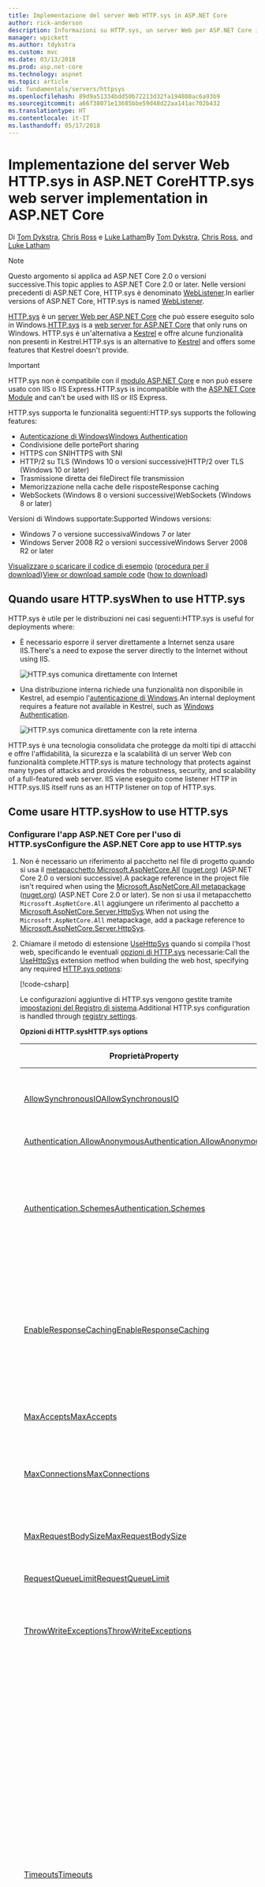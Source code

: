 ```yaml
---
title: Implementazione del server Web HTTP.sys in ASP.NET Core
author: rick-anderson
description: Informazioni su HTTP.sys, un server Web per ASP.NET Core in Windows. Basato sul driver in modalità kernel HTTP.sys, HTTP.sys è un'alternativa a Kestrel che consente la connessione diretta a Internet senza IIS.
manager: wpickett
ms.author: tdykstra
ms.custom: mvc
ms.date: 03/13/2018
ms.prod: asp.net-core
ms.technology: aspnet
ms.topic: article
uid: fundamentals/servers/httpsys
ms.openlocfilehash: 89d9a51334bdd50b72213d32fa194808ac6a93b9
ms.sourcegitcommit: a66f38071e13685bbe59d48d22aa141ac702b432
ms.translationtype: HT
ms.contentlocale: it-IT
ms.lasthandoff: 05/17/2018
---
```

# <a name="httpsys-web-server-implementation-in-aspnet-core"></a><span data-ttu-id="4f285-104">Implementazione del server Web HTTP.sys in ASP.NET Core</span><span class="sxs-lookup"><span data-stu-id="4f285-104">HTTP.sys web server implementation in ASP.NET Core</span></span>

<span data-ttu-id="4f285-105">Di [Tom Dykstra](https://github.com/tdykstra), [Chris Ross](https://github.com/Tratcher) e [Luke Latham](https://github.com/guardrex)</span><span class="sxs-lookup"><span data-stu-id="4f285-105">By [Tom Dykstra](https://github.com/tdykstra), [Chris Ross](https://github.com/Tratcher), and [Luke Latham](https://github.com/guardrex)</span></span>

> [!NOTE]
> <span data-ttu-id="4f285-106">Questo argomento si applica ad ASP.NET Core 2.0 o versioni successive.</span><span class="sxs-lookup"><span data-stu-id="4f285-106">This topic applies to ASP.NET Core 2.0 or later.</span></span> <span data-ttu-id="4f285-107">Nelle versioni precedenti di ASP.NET Core, HTTP.sys è denominato [WebListener](xref:fundamentals/servers/weblistener).</span><span class="sxs-lookup"><span data-stu-id="4f285-107">In earlier versions of ASP.NET Core, HTTP.sys is named [WebListener](xref:fundamentals/servers/weblistener).</span></span>

<span data-ttu-id="4f285-108">[HTTP.sys](/iis/get-started/introduction-to-iis/introduction-to-iis-architecture#hypertext-transfer-protocol-stack-httpsys) è un [server Web per ASP.NET Core](xref:fundamentals/servers/index) che può essere eseguito solo in Windows.</span><span class="sxs-lookup"><span data-stu-id="4f285-108">[HTTP.sys](/iis/get-started/introduction-to-iis/introduction-to-iis-architecture#hypertext-transfer-protocol-stack-httpsys) is a [web server for ASP.NET Core](xref:fundamentals/servers/index) that only runs on Windows.</span></span> <span data-ttu-id="4f285-109">HTTP.sys è un'alternativa a [Kestrel](xref:fundamentals/servers/kestrel) e offre alcune funzionalità non presenti in Kestrel.</span><span class="sxs-lookup"><span data-stu-id="4f285-109">HTTP.sys is an alternative to [Kestrel](xref:fundamentals/servers/kestrel) and offers some features that Kestrel doesn't provide.</span></span>

> [!IMPORTANT]
> <span data-ttu-id="4f285-110">HTTP.sys non è compatibile con il [modulo ASP.NET Core](xref:fundamentals/servers/aspnet-core-module) e non può essere usato con IIS o IIS Express.</span><span class="sxs-lookup"><span data-stu-id="4f285-110">HTTP.sys is incompatible with the [ASP.NET Core Module](xref:fundamentals/servers/aspnet-core-module) and can't be used with IIS or IIS Express.</span></span>

<span data-ttu-id="4f285-111">HTTP.sys supporta le funzionalità seguenti:</span><span class="sxs-lookup"><span data-stu-id="4f285-111">HTTP.sys supports the following features:</span></span>

* [<span data-ttu-id="4f285-112">Autenticazione di Windows</span><span class="sxs-lookup"><span data-stu-id="4f285-112">Windows Authentication</span></span>](xref:security/authentication/windowsauth)
* <span data-ttu-id="4f285-113">Condivisione delle porte</span><span class="sxs-lookup"><span data-stu-id="4f285-113">Port sharing</span></span>
* <span data-ttu-id="4f285-114">HTTPS con SNI</span><span class="sxs-lookup"><span data-stu-id="4f285-114">HTTPS with SNI</span></span>
* <span data-ttu-id="4f285-115">HTTP/2 su TLS (Windows 10 o versioni successive)</span><span class="sxs-lookup"><span data-stu-id="4f285-115">HTTP/2 over TLS (Windows 10 or later)</span></span>
* <span data-ttu-id="4f285-116">Trasmissione diretta dei file</span><span class="sxs-lookup"><span data-stu-id="4f285-116">Direct file transmission</span></span>
* <span data-ttu-id="4f285-117">Memorizzazione nella cache delle risposte</span><span class="sxs-lookup"><span data-stu-id="4f285-117">Response caching</span></span>
* <span data-ttu-id="4f285-118">WebSockets (Windows 8 o versioni successive)</span><span class="sxs-lookup"><span data-stu-id="4f285-118">WebSockets (Windows 8 or later)</span></span>

<span data-ttu-id="4f285-119">Versioni di Windows supportate:</span><span class="sxs-lookup"><span data-stu-id="4f285-119">Supported Windows versions:</span></span>

* <span data-ttu-id="4f285-120">Windows 7 o versione successiva</span><span class="sxs-lookup"><span data-stu-id="4f285-120">Windows 7 or later</span></span>
* <span data-ttu-id="4f285-121">Windows Server 2008 R2 o versioni successive</span><span class="sxs-lookup"><span data-stu-id="4f285-121">Windows Server 2008 R2 or later</span></span>

<span data-ttu-id="4f285-122">[Visualizzare o scaricare il codice di esempio](https://github.com/aspnet/Docs/tree/master/aspnetcore/fundamentals/servers/httpsys/sample) ([procedura per il download](xref:tutorials/index#how-to-download-a-sample))</span><span class="sxs-lookup"><span data-stu-id="4f285-122">[View or download sample code](https://github.com/aspnet/Docs/tree/master/aspnetcore/fundamentals/servers/httpsys/sample) ([how to download](xref:tutorials/index#how-to-download-a-sample))</span></span>

## <a name="when-to-use-httpsys"></a><span data-ttu-id="4f285-123">Quando usare HTTP.sys</span><span class="sxs-lookup"><span data-stu-id="4f285-123">When to use HTTP.sys</span></span>

<span data-ttu-id="4f285-124">HTTP.sys è utile per le distribuzioni nei casi seguenti:</span><span class="sxs-lookup"><span data-stu-id="4f285-124">HTTP.sys is useful for deployments where:</span></span>

* <span data-ttu-id="4f285-125">È necessario esporre il server direttamente a Internet senza usare IIS.</span><span class="sxs-lookup"><span data-stu-id="4f285-125">There's a need to expose the server directly to the Internet without using IIS.</span></span>

  ![HTTP.sys comunica direttamente con Internet](httpsys/_static/httpsys-to-internet.png)

* <span data-ttu-id="4f285-127">Una distribuzione interna richiede una funzionalità non disponibile in Kestrel, ad esempio l'[autenticazione di Windows](xref:security/authentication/windowsauth).</span><span class="sxs-lookup"><span data-stu-id="4f285-127">An internal deployment requires a feature not available in Kestrel, such as [Windows Authentication](xref:security/authentication/windowsauth).</span></span>

  ![HTTP.sys comunica direttamente con la rete interna](httpsys/_static/httpsys-to-internal.png)

<span data-ttu-id="4f285-129">HTTP.sys è una tecnologia consolidata che protegge da molti tipi di attacchi e offre l'affidabilità, la sicurezza e la scalabilità di un server Web con funzionalità complete.</span><span class="sxs-lookup"><span data-stu-id="4f285-129">HTTP.sys is mature technology that protects against many types of attacks and provides the robustness, security, and scalability of a full-featured web server.</span></span> <span data-ttu-id="4f285-130">IIS viene eseguito come listener HTTP in HTTP.sys.</span><span class="sxs-lookup"><span data-stu-id="4f285-130">IIS itself runs as an HTTP listener on top of HTTP.sys.</span></span> 

## <a name="how-to-use-httpsys"></a><span data-ttu-id="4f285-131">Come usare HTTP.sys</span><span class="sxs-lookup"><span data-stu-id="4f285-131">How to use HTTP.sys</span></span>

### <a name="configure-the-aspnet-core-app-to-use-httpsys"></a><span data-ttu-id="4f285-132">Configurare l'app ASP.NET Core per l'uso di HTTP.sys</span><span class="sxs-lookup"><span data-stu-id="4f285-132">Configure the ASP.NET Core app to use HTTP.sys</span></span>

1. <span data-ttu-id="4f285-133">Non è necessario un riferimento al pacchetto nel file di progetto quando si usa il [metapacchetto Microsoft.AspNetCore.All](xref:fundamentals/metapackage) ([nuget.org](https://www.nuget.org/packages/Microsoft.AspNetCore.All/)) (ASP.NET Core 2.0 o versioni successive).</span><span class="sxs-lookup"><span data-stu-id="4f285-133">A package reference in the project file isn't required when using the [Microsoft.AspNetCore.All metapackage](xref:fundamentals/metapackage) ([nuget.org](https://www.nuget.org/packages/Microsoft.AspNetCore.All/)) (ASP.NET Core 2.0 or later).</span></span> <span data-ttu-id="4f285-134">Se non si usa il metapacchetto `Microsoft.AspNetCore.All` aggiungere un riferimento al pacchetto a [Microsoft.AspNetCore.Server.HttpSys](https://www.nuget.org/packages/Microsoft.AspNetCore.Server.HttpSys/).</span><span class="sxs-lookup"><span data-stu-id="4f285-134">When not using the `Microsoft.AspNetCore.All` metapackage, add a package reference to [Microsoft.AspNetCore.Server.HttpSys](https://www.nuget.org/packages/Microsoft.AspNetCore.Server.HttpSys/).</span></span>

2. <span data-ttu-id="4f285-135">Chiamare il metodo di estensione [UseHttpSys](/dotnet/api/microsoft.aspnetcore.hosting.webhostbuilderhttpsysextensions.usehttpsys) quando si compila l'host web, specificando le eventuali [opzioni di HTTP.sys](/dotnet/api/microsoft.aspnetcore.server.httpsys.httpsysoptions) necessarie:</span><span class="sxs-lookup"><span data-stu-id="4f285-135">Call the [UseHttpSys](/dotnet/api/microsoft.aspnetcore.hosting.webhostbuilderhttpsysextensions.usehttpsys) extension method when building the web host, specifying any required [HTTP.sys options](/dotnet/api/microsoft.aspnetcore.server.httpsys.httpsysoptions):</span></span>

   [!code-csharp[](httpsys/sample/Program.cs?name=snippet1&highlight=4-12)]

   <span data-ttu-id="4f285-136">Le configurazioni aggiuntive di HTTP.sys vengono gestite tramite [impostazioni del Registro di sistema](https://support.microsoft.com/kb/820129).</span><span class="sxs-lookup"><span data-stu-id="4f285-136">Additional HTTP.sys configuration is handled through [registry settings](https://support.microsoft.com/kb/820129).</span></span>

   <span data-ttu-id="4f285-137">**Opzioni di HTTP.sys**</span><span class="sxs-lookup"><span data-stu-id="4f285-137">**HTTP.sys options**</span></span>

   | <span data-ttu-id="4f285-138">Proprietà</span><span class="sxs-lookup"><span data-stu-id="4f285-138">Property</span></span> | <span data-ttu-id="4f285-139">Descrizione</span><span class="sxs-lookup"><span data-stu-id="4f285-139">Description</span></span> | <span data-ttu-id="4f285-140">Impostazione predefinita</span><span class="sxs-lookup"><span data-stu-id="4f285-140">Default</span></span> |
   | -------- | ----------- | :-----: |
   | [<span data-ttu-id="4f285-141">AllowSynchronousIO</span><span class="sxs-lookup"><span data-stu-id="4f285-141">AllowSynchronousIO</span></span>](/dotnet/api/microsoft.aspnetcore.server.httpsys.httpsysoptions.allowsynchronousio) | <span data-ttu-id="4f285-142">Controllare se l'input e/o l'output sincroni sono consentiti per `HttpContext.Request.Body` e `HttpContext.Response.Body`.</span><span class="sxs-lookup"><span data-stu-id="4f285-142">Control whether synchronous input/output is allowed for the `HttpContext.Request.Body` and `HttpContext.Response.Body`.</span></span> | `true` |
   | [<span data-ttu-id="4f285-143">Authentication.AllowAnonymous</span><span class="sxs-lookup"><span data-stu-id="4f285-143">Authentication.AllowAnonymous</span></span>](/dotnet/api/microsoft.aspnetcore.server.httpsys.authenticationmanager.allowanonymous) | <span data-ttu-id="4f285-144">Consentire richieste anonime.</span><span class="sxs-lookup"><span data-stu-id="4f285-144">Allow anonymous requests.</span></span> | `true` |
   | [<span data-ttu-id="4f285-145">Authentication.Schemes</span><span class="sxs-lookup"><span data-stu-id="4f285-145">Authentication.Schemes</span></span>](/dotnet/api/microsoft.aspnetcore.server.httpsys.authenticationmanager.schemes) | <span data-ttu-id="4f285-146">Specificare gli schemi di autenticazione consentiti.</span><span class="sxs-lookup"><span data-stu-id="4f285-146">Specify the allowed authentication schemes.</span></span> <span data-ttu-id="4f285-147">Può essere modificata in qualsiasi momento prima dell'eliminazione del listener.</span><span class="sxs-lookup"><span data-stu-id="4f285-147">May be modified at any time prior to disposing the listener.</span></span> <span data-ttu-id="4f285-148">I valori sono forniti dall'[enumerazione AuthenticationSchemes](/dotnet/api/microsoft.aspnetcore.server.httpsys.authenticationschemes): `Basic`, `Kerberos`, `Negotiate`, `None` e `NTLM`.</span><span class="sxs-lookup"><span data-stu-id="4f285-148">Values are provided by the [AuthenticationSchemes enum](/dotnet/api/microsoft.aspnetcore.server.httpsys.authenticationschemes): `Basic`, `Kerberos`, `Negotiate`, `None`, and `NTLM`.</span></span> | `None` |
   | [<span data-ttu-id="4f285-149">EnableResponseCaching</span><span class="sxs-lookup"><span data-stu-id="4f285-149">EnableResponseCaching</span></span>](/dotnet/api/microsoft.aspnetcore.server.httpsys.httpsysoptions.enableresponsecaching) | <span data-ttu-id="4f285-150">Tentare la memorizzazione nella cache in [modalità kernel](/windows-hardware/drivers/gettingstarted/user-mode-and-kernel-mode) per le risposte con intestazioni idonee.</span><span class="sxs-lookup"><span data-stu-id="4f285-150">Attempt [kernel-mode](/windows-hardware/drivers/gettingstarted/user-mode-and-kernel-mode) caching for responses with eligible headers.</span></span> <span data-ttu-id="4f285-151">La risposta potrebbe non includere intestazioni `Set-Cookie`, `Vary` o `Pragma`.</span><span class="sxs-lookup"><span data-stu-id="4f285-151">The response may not include `Set-Cookie`, `Vary`, or `Pragma` headers.</span></span> <span data-ttu-id="4f285-152">Deve includere un'intestazione `Cache-Control` `public` con valore `shared-max-age` o `max-age` o un'intestazione `Expires`.</span><span class="sxs-lookup"><span data-stu-id="4f285-152">It must include a `Cache-Control` header that's `public` and either a `shared-max-age` or `max-age` value, or an `Expires` header.</span></span> | `true` |
   | [<span data-ttu-id="4f285-153">MaxAccepts</span><span class="sxs-lookup"><span data-stu-id="4f285-153">MaxAccepts</span></span>](/dotnet/api/microsoft.aspnetcore.server.httpsys.httpsysoptions.maxaccepts) | <span data-ttu-id="4f285-154">Numero massimo di accettazioni simultanee.</span><span class="sxs-lookup"><span data-stu-id="4f285-154">The maximum number of concurrent accepts.</span></span> | <span data-ttu-id="4f285-155">5 &times; [Environment.<br>ProcessorCount](/dotnet/api/system.environment.processorcount)</span><span class="sxs-lookup"><span data-stu-id="4f285-155">5 &times; [Environment.<br>ProcessorCount](/dotnet/api/system.environment.processorcount)</span></span> |
   | [<span data-ttu-id="4f285-156">MaxConnections</span><span class="sxs-lookup"><span data-stu-id="4f285-156">MaxConnections</span></span>](/dotnet/api/microsoft.aspnetcore.server.httpsys.httpsysoptions.maxconnections) | <span data-ttu-id="4f285-157">Numero massimo di connessioni simultanee da accettare.</span><span class="sxs-lookup"><span data-stu-id="4f285-157">The maximum number of concurrent connections to accept.</span></span> <span data-ttu-id="4f285-158">Usare `-1` per un numero infinito.</span><span class="sxs-lookup"><span data-stu-id="4f285-158">Use `-1` for infinite.</span></span> <span data-ttu-id="4f285-159">Usare `null` per usare l'impostazione a livello di computer del Registro di sistema.</span><span class="sxs-lookup"><span data-stu-id="4f285-159">Use `null` to use the registry's machine-wide setting.</span></span> | `null`<br><span data-ttu-id="4f285-160">(illimitato)</span><span class="sxs-lookup"><span data-stu-id="4f285-160">(unlimited)</span></span> |
   | [<span data-ttu-id="4f285-161">MaxRequestBodySize</span><span class="sxs-lookup"><span data-stu-id="4f285-161">MaxRequestBodySize</span></span>](/dotnet/api/microsoft.aspnetcore.server.httpsys.httpsysoptions.maxrequestbodysize) | <span data-ttu-id="4f285-162">Vedere la sezione <a href="#maxrequestbodysize">MaxRequestBodySize</a>.</span><span class="sxs-lookup"><span data-stu-id="4f285-162">See the <a href="#maxrequestbodysize">MaxRequestBodySize</a> section.</span></span> | <span data-ttu-id="4f285-163">30000000 byte</span><span class="sxs-lookup"><span data-stu-id="4f285-163">30000000 bytes</span></span><br><span data-ttu-id="4f285-164">(~28,6 MB)</span><span class="sxs-lookup"><span data-stu-id="4f285-164">(~28.6 MB)</span></span> |
   | [<span data-ttu-id="4f285-165">RequestQueueLimit</span><span class="sxs-lookup"><span data-stu-id="4f285-165">RequestQueueLimit</span></span>](/dotnet/api/microsoft.aspnetcore.server.httpsys.httpsysoptions.requestqueuelimit) | <span data-ttu-id="4f285-166">Numero massimo di richieste che è possibile accodare.</span><span class="sxs-lookup"><span data-stu-id="4f285-166">The maximum number of requests that can be queued.</span></span> | <span data-ttu-id="4f285-167">1000</span><span class="sxs-lookup"><span data-stu-id="4f285-167">1000</span></span> |
   | [<span data-ttu-id="4f285-168">ThrowWriteExceptions</span><span class="sxs-lookup"><span data-stu-id="4f285-168">ThrowWriteExceptions</span></span>](/dotnet/api/microsoft.aspnetcore.server.httpsys.httpsysoptions.throwwriteexceptions) | <span data-ttu-id="4f285-169">Indica se le scritture del corpo della risposta che hanno esito negativo a causa di disconnessioni del client devono generare eccezioni o vengono completate normalmente.</span><span class="sxs-lookup"><span data-stu-id="4f285-169">Indicate if response body writes that fail due to client disconnects should throw exceptions or complete normally.</span></span> | `false`<br><span data-ttu-id="4f285-170">(completamento normale)</span><span class="sxs-lookup"><span data-stu-id="4f285-170">(complete normally)</span></span> |
   | [<span data-ttu-id="4f285-171">Timeouts</span><span class="sxs-lookup"><span data-stu-id="4f285-171">Timeouts</span></span>](/dotnet/api/microsoft.aspnetcore.server.httpsys.httpsysoptions.timeouts) | <span data-ttu-id="4f285-172">Espone la configurazione di [TimeoutManager](/dotnet/api/microsoft.aspnetcore.server.httpsys.timeoutmanager) HTTP.sys, che può essere configurata anche nel Registro di sistema.</span><span class="sxs-lookup"><span data-stu-id="4f285-172">Expose the HTTP.sys [TimeoutManager](/dotnet/api/microsoft.aspnetcore.server.httpsys.timeoutmanager) configuration, which may also be configured in the registry.</span></span> <span data-ttu-id="4f285-173">Seguire i collegamenti API per altre informazioni su ogni impostazione, inclusi i valori predefiniti:</span><span class="sxs-lookup"><span data-stu-id="4f285-173">Follow the API links to learn more about each setting, including default values:</span></span><ul><li><span data-ttu-id="4f285-174">[Timeouts.DrainEntityBody](/dotnet/api/microsoft.aspnetcore.server.httpsys.httpsysoptions.timeouts.drainentitybody) &ndash; Tempo consentito all'API HTTP Server per svuotare il corpo dell'entità in una connessione keep-alive.</span><span class="sxs-lookup"><span data-stu-id="4f285-174">[Timeouts.DrainEntityBody](/dotnet/api/microsoft.aspnetcore.server.httpsys.httpsysoptions.timeouts.drainentitybody) &ndash; Time allowed for the HTTP Server API to drain the entity body on a Keep-Alive connection.</span></span></li><li><span data-ttu-id="4f285-175">[Timeouts.EntityBody](/dotnet/api/microsoft.aspnetcore.server.httpsys.httpsysoptions.timeouts.entitybody) &ndash; Tempo consentito per l'arrivo del corpo dell'entità della richiesta.</span><span class="sxs-lookup"><span data-stu-id="4f285-175">[Timeouts.EntityBody](/dotnet/api/microsoft.aspnetcore.server.httpsys.httpsysoptions.timeouts.entitybody) &ndash; Time allowed for the request entity body to arrive.</span></span></li><li><span data-ttu-id="4f285-176">[Timeouts.HeaderWait](/dotnet/api/microsoft.aspnetcore.server.httpsys.httpsysoptions.timeouts.headerwait) &ndash; Tempo consentito all'API del server HTTP per analizzare l'intestazione della richiesta.</span><span class="sxs-lookup"><span data-stu-id="4f285-176">[Timeouts.HeaderWait](/dotnet/api/microsoft.aspnetcore.server.httpsys.httpsysoptions.timeouts.headerwait) &ndash; Time allowed for the HTTP Server API to parse the request header.</span></span></li><li><span data-ttu-id="4f285-177">[Timeouts.IdleConnection](/dotnet/api/microsoft.aspnetcore.server.httpsys.httpsysoptions.timeouts.idleconnection) &ndash; Tempo consentito per una connessione inattiva.</span><span class="sxs-lookup"><span data-stu-id="4f285-177">[Timeouts.IdleConnection](/dotnet/api/microsoft.aspnetcore.server.httpsys.httpsysoptions.timeouts.idleconnection) &ndash; Time allowed for an idle connection.</span></span></li><li><span data-ttu-id="4f285-178">[Timeouts.MinSendBytesPerSecond](/dotnet/api/microsoft.aspnetcore.server.httpsys.httpsysoptions.timeouts.minsendbytespersecond) &ndash; Velocità di invio minima per la risposta.</span><span class="sxs-lookup"><span data-stu-id="4f285-178">[Timeouts.MinSendBytesPerSecond](/dotnet/api/microsoft.aspnetcore.server.httpsys.httpsysoptions.timeouts.minsendbytespersecond) &ndash; The minimum send rate for the response.</span></span></li><li><span data-ttu-id="4f285-179">[Timeouts.RequestQueue](/dotnet/api/microsoft.aspnetcore.server.httpsys.httpsysoptions.timeouts.requestqueue) &ndash; Tempo consentito alla richiesta per rimanere in coda prima che sia selezionata dall'app.</span><span class="sxs-lookup"><span data-stu-id="4f285-179">[Timeouts.RequestQueue](/dotnet/api/microsoft.aspnetcore.server.httpsys.httpsysoptions.timeouts.requestqueue) &ndash; Time allowed for the request to remain in the request queue before the app picks it up.</span></span></li></ul> |  |
   | [<span data-ttu-id="4f285-180">UrlPrefixes</span><span class="sxs-lookup"><span data-stu-id="4f285-180">UrlPrefixes</span></span>](/dotnet/api/microsoft.aspnetcore.server.httpsys.httpsysoptions.urlprefixes) | <span data-ttu-id="4f285-181">Specificare l'[UrlPrefixCollection](/dotnet/api/microsoft.aspnetcore.server.httpsys.urlprefixcollection) da registrare per HTTP.sys.</span><span class="sxs-lookup"><span data-stu-id="4f285-181">Specify the [UrlPrefixCollection](/dotnet/api/microsoft.aspnetcore.server.httpsys.urlprefixcollection) to register with HTTP.sys.</span></span> <span data-ttu-id="4f285-182">Il più utile è il metodo [UrlPrefixCollection.Add](/dotnet/api/microsoft.aspnetcore.server.httpsys.urlprefixcollection.add) usato per aggiungere un prefisso alla raccolta.</span><span class="sxs-lookup"><span data-stu-id="4f285-182">The most useful is [UrlPrefixCollection.Add](/dotnet/api/microsoft.aspnetcore.server.httpsys.urlprefixcollection.add), which is used to add a prefix to the collection.</span></span> <span data-ttu-id="4f285-183">Queste impostazioni possono essere modificate in qualsiasi momento prima dell'eliminazione del listener.</span><span class="sxs-lookup"><span data-stu-id="4f285-183">These may be modified at any time prior to disposing the listener.</span></span> |  |

   <a name="maxrequestbodysize"></a>
   <span data-ttu-id="4f285-184">**MaxRequestBodySize**</span><span class="sxs-lookup"><span data-stu-id="4f285-184">**MaxRequestBodySize**</span></span>

   <span data-ttu-id="4f285-185">Dimensioni massime consentite per qualsiasi corpo della richiesta in byte.</span><span class="sxs-lookup"><span data-stu-id="4f285-185">The maximum allowed size of any request body in bytes.</span></span> <span data-ttu-id="4f285-186">Con l'impostazione `null`, le dimensioni massime del corpo della richiesta sono illimitate.</span><span class="sxs-lookup"><span data-stu-id="4f285-186">When set to `null`, the maximum request body size is unlimited.</span></span> <span data-ttu-id="4f285-187">Questo limite non ha effetto sulle connessioni aggiornate, che sono sempre illimitate.</span><span class="sxs-lookup"><span data-stu-id="4f285-187">This limit has no effect on upgraded connections, which are always unlimited.</span></span>

   <span data-ttu-id="4f285-188">Il metodo consigliato per ignorare il limite in un'applicazione ASP.NET Core MVC per un singolo `IActionResult` prevede l'uso dell'attributo [RequestSizeLimitAttribute](/dotnet/api/microsoft.aspnetcore.mvc.requestsizelimitattribute) in un metodo di azione:</span><span class="sxs-lookup"><span data-stu-id="4f285-188">The recommended method to override the limit in an ASP.NET Core MVC app for a single `IActionResult` is to use the [RequestSizeLimitAttribute](/dotnet/api/microsoft.aspnetcore.mvc.requestsizelimitattribute) attribute on an action method:</span></span>

   ```csharp
   [RequestSizeLimit(100000000)]
   public IActionResult MyActionMethod()
   ```

   <span data-ttu-id="4f285-189">Se l'app tenta di configurare il limite per una richiesta dopo che l'app ha avviato la lettura della richiesta stessa, viene generata un'eccezione.</span><span class="sxs-lookup"><span data-stu-id="4f285-189">An exception is thrown if the app attempts to configure the limit on a request after the app has started reading the request.</span></span> <span data-ttu-id="4f285-190">È possibile usare una proprietà `IsReadOnly` per indicare se la proprietà `MaxRequestBodySize` è in stato di sola lettura e pertanto è troppo tardi per configurare il limite.</span><span class="sxs-lookup"><span data-stu-id="4f285-190">An `IsReadOnly` property can be used to indicate if the `MaxRequestBodySize` property is in a read-only state, meaning it's too late to configure the limit.</span></span>

   <span data-ttu-id="4f285-191">Se l'app deve eseguire l'override di [MaxRequestBodySize](/dotnet/api/microsoft.aspnetcore.server.httpsys.httpsysoptions.maxrequestbodysize) per ogni richiesta, usare [IHttpMaxRequestBodySizeFeature](/dotnet/api/microsoft.aspnetcore.http.features.ihttpmaxrequestbodysizefeature):</span><span class="sxs-lookup"><span data-stu-id="4f285-191">If the app should override [MaxRequestBodySize](/dotnet/api/microsoft.aspnetcore.server.httpsys.httpsysoptions.maxrequestbodysize) per-request, use the [IHttpMaxRequestBodySizeFeature](/dotnet/api/microsoft.aspnetcore.http.features.ihttpmaxrequestbodysizefeature):</span></span>

   [!code-csharp[](httpsys/sample/Startup.cs?name=snippet1&highlight=6-7)]

3. <span data-ttu-id="4f285-192">Se si usa Visual Studio, assicurarsi che l'app non sia configurata per l'esecuzione di IIS o IIS Express.</span><span class="sxs-lookup"><span data-stu-id="4f285-192">If using Visual Studio, make sure the app isn't configured to run IIS or IIS Express.</span></span>

   <span data-ttu-id="4f285-193">In Visual Studio il profilo di avvio predefinito è per IIS Express.</span><span class="sxs-lookup"><span data-stu-id="4f285-193">In Visual Studio, the default launch profile is for IIS Express.</span></span> <span data-ttu-id="4f285-194">Per eseguire il progetto come app console, modificare manualmente il profilo selezionato, come illustrato nello screenshot seguente:</span><span class="sxs-lookup"><span data-stu-id="4f285-194">To run the project as a console app, manually change the selected profile, as shown in the following screen shot:</span></span>

   ![Selezionare il profilo dell'applicazione console](httpsys/_static/vs-choose-profile.png)

### <a name="configure-windows-server"></a><span data-ttu-id="4f285-196">Configurare Windows Server</span><span class="sxs-lookup"><span data-stu-id="4f285-196">Configure Windows Server</span></span>

1. <span data-ttu-id="4f285-197">Se l'app è una [distribuzione dipendente dal framework](/dotnet/core/deploying/#framework-dependent-deployments-fdd), installare .NET Core, .NET Framework o entrambi (se l'app è un'app .NET Core destinata a .NET Framework).</span><span class="sxs-lookup"><span data-stu-id="4f285-197">If the app is a [framework-dependent deployment](/dotnet/core/deploying/#framework-dependent-deployments-fdd), install .NET Core, .NET Framework, or both (if the app is a .NET Core app targeting the .NET Framework).</span></span>

   * <span data-ttu-id="4f285-198">**.NET Core** &ndash; Se l'app richiede .NET Core, ottenere ed eseguire il programma di installazione di .NET Core da [.NET All Downloads](https://www.microsoft.com/net/download/all) (Tutti i download per .NET).</span><span class="sxs-lookup"><span data-stu-id="4f285-198">**.NET Core** &ndash; If the app requires .NET Core, obtain and run the .NET Core installer from [.NET All Downloads](https://www.microsoft.com/net/download/all).</span></span>
   * <span data-ttu-id="4f285-199">**.NET framework** &ndash; Se l'app richiede .NET Framework, vedere [.NET Framework: Guida all'installazione](/dotnet/framework/install/) per trovare le istruzioni di installazione.</span><span class="sxs-lookup"><span data-stu-id="4f285-199">**.NET Framework** &ndash; If the app requires .NET Framework, see [.NET Framework: Installation guide](/dotnet/framework/install/) to find installation instructions.</span></span> <span data-ttu-id="4f285-200">Installare la versione di .NET Framework richiesta.</span><span class="sxs-lookup"><span data-stu-id="4f285-200">Install the required .NET Framework.</span></span> <span data-ttu-id="4f285-201">Il programma di installazione per la versione più recente di .NET Framework è disponibile in [.NET All Downloads](https://www.microsoft.com/net/download/all) (Tutti i download per .NET).</span><span class="sxs-lookup"><span data-stu-id="4f285-201">The installer for the latest .NET Framework can be found at [.NET All Downloads](https://www.microsoft.com/net/download/all).</span></span>

2. <span data-ttu-id="4f285-202">Configurare gli URL e le porte per l'app.</span><span class="sxs-lookup"><span data-stu-id="4f285-202">Configure URLs and ports for the app.</span></span>

   <span data-ttu-id="4f285-203">Per impostazione predefinita, ASP.NET Core è associato a `http://localhost:5000`.</span><span class="sxs-lookup"><span data-stu-id="4f285-203">By default, ASP.NET Core binds to `http://localhost:5000`.</span></span> <span data-ttu-id="4f285-204">Per configurare le porte e i prefissi URL, è possibile usare:</span><span class="sxs-lookup"><span data-stu-id="4f285-204">To configure URL prefixes and ports, options include using:</span></span>

   * [<span data-ttu-id="4f285-205">UseUrls</span><span class="sxs-lookup"><span data-stu-id="4f285-205">UseUrls</span></span>](/dotnet/api/microsoft.aspnetcore.hosting.hostingabstractionswebhostbuilderextensions.useurls)
   * <span data-ttu-id="4f285-206">L'argomento della riga di comando `urls`</span><span class="sxs-lookup"><span data-stu-id="4f285-206">`urls` command-line argument</span></span>
   * <span data-ttu-id="4f285-207">La variabile di ambiente `ASPNETCORE_URLS`</span><span class="sxs-lookup"><span data-stu-id="4f285-207">`ASPNETCORE_URLS` environment variable</span></span>
   * [<span data-ttu-id="4f285-208">UrlPrefixes</span><span class="sxs-lookup"><span data-stu-id="4f285-208">UrlPrefixes</span></span>](/dotnet/api/microsoft.aspnetcore.server.httpsys.httpsysoptions.urlprefixes)

   <span data-ttu-id="4f285-209">L'esempio di codice seguente mostra come usare [UrlPrefixes](/dotnet/api/microsoft.aspnetcore.server.httpsys.httpsysoptions.urlprefixes):</span><span class="sxs-lookup"><span data-stu-id="4f285-209">The following code example shows how to use [UrlPrefixes](/dotnet/api/microsoft.aspnetcore.server.httpsys.httpsysoptions.urlprefixes):</span></span>

   [!code-csharp[](httpsys/sample/Program.cs?name=snippet1&highlight=11)]

   <span data-ttu-id="4f285-210">Un vantaggio offerto da `UrlPrefixes` è che viene generato immediatamente un messaggio di errore per i prefissi non formattati correttamente.</span><span class="sxs-lookup"><span data-stu-id="4f285-210">An advantage of `UrlPrefixes` is that an error message is generated immediately for improperly formatted prefixes.</span></span>

   <span data-ttu-id="4f285-211">Le impostazioni di `UrlPrefixes` sostituiscono le impostazioni `UseUrls`/`urls`/`ASPNETCORE_URLS`.</span><span class="sxs-lookup"><span data-stu-id="4f285-211">The settings in `UrlPrefixes` override `UseUrls`/`urls`/`ASPNETCORE_URLS` settings.</span></span> <span data-ttu-id="4f285-212">Pertanto, un vantaggio offerto da `UseUrls`, `urls` e dalla variabile di ambiente `ASPNETCORE_URLS` è che risulta più semplice alternare Kestrel e HTTP.sys.</span><span class="sxs-lookup"><span data-stu-id="4f285-212">Therefore, an advantage of `UseUrls`, `urls`, and the `ASPNETCORE_URLS` environment variable is that it's easier to switch between Kestrel and HTTP.sys.</span></span> <span data-ttu-id="4f285-213">Per altre informazioni su `UseUrls`, `urls` e `ASPNETCORE_URLS`, vedere l'argomento [Hosting in ASP.NET Core](xref:fundamentals/host/index).</span><span class="sxs-lookup"><span data-stu-id="4f285-213">For more information on `UseUrls`, `urls`, and `ASPNETCORE_URLS`, see the [Host in ASP.NET Core](xref:fundamentals/host/index) topic.</span></span>

   <span data-ttu-id="4f285-214">HTTP.sys usa i [formati di stringa UrlPrefix dell'API del server HTTP](https://msdn.microsoft.com/library/windows/desktop/aa364698.aspx).</span><span class="sxs-lookup"><span data-stu-id="4f285-214">HTTP.sys uses the [HTTP Server API UrlPrefix string formats](https://msdn.microsoft.com/library/windows/desktop/aa364698.aspx).</span></span>

   > [!WARNING]
   > <span data-ttu-id="4f285-215">Le associazioni con caratteri jolly di livello superiore (`http://*:80/` e `http://+:80`) **non** devono essere usate,</span><span class="sxs-lookup"><span data-stu-id="4f285-215">Top-level wildcard bindings (`http://*:80/` and `http://+:80`) should **not** be used.</span></span> <span data-ttu-id="4f285-216">poiché possono introdurre vulnerabilità a livello di sicurezza nell'app.</span><span class="sxs-lookup"><span data-stu-id="4f285-216">Top-level wildcard bindings can open up your app to security vulnerabilities.</span></span> <span data-ttu-id="4f285-217">Questo concetto vale sia per i caratteri jolly sicuri che vulnerabili.</span><span class="sxs-lookup"><span data-stu-id="4f285-217">This applies to both strong and weak wildcards.</span></span> <span data-ttu-id="4f285-218">Usare nomi host espliciti al posto di caratteri jolly.</span><span class="sxs-lookup"><span data-stu-id="4f285-218">Use explicit host names rather than wildcards.</span></span> <span data-ttu-id="4f285-219">L'associazione con caratteri jolly del sottodominio (ad esempio, `*.mysub.com`) non costituisce un rischio per la sicurezza se viene controllato l'intero dominio padre (a differenza di `*.com`, che è vulnerabile).</span><span class="sxs-lookup"><span data-stu-id="4f285-219">Subdomain wildcard binding (for example, `*.mysub.com`) doesn't have this security risk if you control the entire parent domain (as opposed to `*.com`, which is vulnerable).</span></span> <span data-ttu-id="4f285-220">Vedere la [sezione 5.4 di RFC7230](https://tools.ietf.org/html/rfc7230#section-5.4) per altre informazioni.</span><span class="sxs-lookup"><span data-stu-id="4f285-220">See [rfc7230 section-5.4](https://tools.ietf.org/html/rfc7230#section-5.4) for more information.</span></span>

3. <span data-ttu-id="4f285-221">Pre-registrare i prefissi URL per il binding a HTTP.sys e impostare i certificati x.509.</span><span class="sxs-lookup"><span data-stu-id="4f285-221">Preregister URL prefixes to bind to HTTP.sys and set up x.509 certificates.</span></span>

   <span data-ttu-id="4f285-222">Se i prefissi URL non sono pre-registrati in Windows, eseguire l'app con privilegi di amministratore.</span><span class="sxs-lookup"><span data-stu-id="4f285-222">If URL prefixes aren't preregistered in Windows, run the app with administrator privileges.</span></span> <span data-ttu-id="4f285-223">L'unica eccezione è il binding a localhost tramite HTTP (non HTTPS) con un numero di porta superiore a 1024.</span><span class="sxs-lookup"><span data-stu-id="4f285-223">The only exception is when binding to localhost using HTTP (not HTTPS) with a port number greater than 1024.</span></span> <span data-ttu-id="4f285-224">In tal caso, i privilegi di amministratore non sono necessari.</span><span class="sxs-lookup"><span data-stu-id="4f285-224">In that case, administrator privileges aren't required.</span></span>

   1. <span data-ttu-id="4f285-225">Lo strumento predefinito per la configurazione di HTTP.sys è *netsh.exe*.</span><span class="sxs-lookup"><span data-stu-id="4f285-225">The built-in tool for configuring HTTP.sys is *netsh.exe*.</span></span> <span data-ttu-id="4f285-226">*Netsh.exe* viene usato per riservare i prefissi URL e assegnare i certificati X.509.</span><span class="sxs-lookup"><span data-stu-id="4f285-226">*netsh.exe* is used to reserve URL prefixes and assign X.509 certificates.</span></span> <span data-ttu-id="4f285-227">Per questo strumento sono necessari privilegi di amministratore.</span><span class="sxs-lookup"><span data-stu-id="4f285-227">The tool requires administrator privileges.</span></span>

      <span data-ttu-id="4f285-228">L'esempio seguente mostra i comandi per riservare i prefissi URL per le porte 80 e 443:</span><span class="sxs-lookup"><span data-stu-id="4f285-228">The following example shows the commands to reserve URL prefixes for ports 80 and 443:</span></span>

      ```console
      netsh http add urlacl url=http://+:80/ user=Users
      netsh http add urlacl url=https://+:443/ user=Users
      ```

      <span data-ttu-id="4f285-229">L'esempio seguente mostra come assegnare un certificato X.509:</span><span class="sxs-lookup"><span data-stu-id="4f285-229">The following example shows how to assign an X.509 certificate:</span></span>

      ```console
      netsh http add sslcert ipport=0.0.0.0:443 certhash=MyCertHash_Here appid="{00000000-0000-0000-0000-000000000000}"
      ```

      <span data-ttu-id="4f285-230">Documentazione di riferimento per *netsh.exe*:</span><span class="sxs-lookup"><span data-stu-id="4f285-230">Reference documentation for *netsh.exe*:</span></span>

      * <span data-ttu-id="4f285-231">[Netsh Commands for Hypertext Transfer Protocol (HTTP)](https://technet.microsoft.com/library/cc725882.aspx) (Comandi di Netsh per il protocollo HTTP)</span><span class="sxs-lookup"><span data-stu-id="4f285-231">[Netsh Commands for Hypertext Transfer Protocol (HTTP)](https://technet.microsoft.com/library/cc725882.aspx)</span></span>
      * <span data-ttu-id="4f285-232">[UrlPrefix Strings](https://msdn.microsoft.com/library/windows/desktop/aa364698.aspx) (Stringhe UrlPrefix)</span><span class="sxs-lookup"><span data-stu-id="4f285-232">[UrlPrefix Strings](https://msdn.microsoft.com/library/windows/desktop/aa364698.aspx)</span></span>

   2. <span data-ttu-id="4f285-233">Creare certificati X.509 autofirmati, se necessario.</span><span class="sxs-lookup"><span data-stu-id="4f285-233">Create self-signed X.509 certificates, if required.</span></span>

      [!INCLUDE [How to make an X.509 cert](../../includes/make-x509-cert.md)]


4. <span data-ttu-id="4f285-234">Aprire le porte del firewall per consentire al traffico di raggiungere HTTP.sys.</span><span class="sxs-lookup"><span data-stu-id="4f285-234">Open firewall ports to allow traffic to reach HTTP.sys.</span></span> <span data-ttu-id="4f285-235">Usare *netsh.exe* o i [cmdlet di PowerShell](https://technet.microsoft.com/library/jj554906).</span><span class="sxs-lookup"><span data-stu-id="4f285-235">Use *netsh.exe* or [PowerShell cmdlets](https://technet.microsoft.com/library/jj554906).</span></span>

## <a name="proxy-server-and-load-balancer-scenarios"></a><span data-ttu-id="4f285-236">Scenari con server proxy e servizi di bilanciamento del carico</span><span class="sxs-lookup"><span data-stu-id="4f285-236">Proxy server and load balancer scenarios</span></span>

<span data-ttu-id="4f285-237">Per le app ospitate da HTTP.sys che interagiscono con richieste da Internet o da una rete aziendale, potrebbero essere necessari interventi di configurazione aggiuntivi in caso di hosting dietro server proxy e servizi di bilanciamento del carico.</span><span class="sxs-lookup"><span data-stu-id="4f285-237">For apps hosted by HTTP.sys that interact with requests from the Internet or a corporate network, additional configuration might be required when hosting behind proxy servers and load balancers.</span></span> <span data-ttu-id="4f285-238">Per altre informazioni, vedere [Configurare ASP.NET Core per l'utilizzo di server proxy e servizi di bilanciamento del carico](xref:host-and-deploy/proxy-load-balancer).</span><span class="sxs-lookup"><span data-stu-id="4f285-238">For more information, see [Configure ASP.NET Core to work with proxy servers and load balancers](xref:host-and-deploy/proxy-load-balancer).</span></span>

## <a name="additional-resources"></a><span data-ttu-id="4f285-239">Risorse aggiuntive</span><span class="sxs-lookup"><span data-stu-id="4f285-239">Additional resources</span></span>

* [<span data-ttu-id="4f285-240">API di HTTP Server</span><span class="sxs-lookup"><span data-stu-id="4f285-240">HTTP Server API</span></span>](https://msdn.microsoft.com/library/windows/desktop/aa364510.aspx)
* [<span data-ttu-id="4f285-241">Repository di GitHub aspnet/HttpSysServer (codice sorgente)</span><span class="sxs-lookup"><span data-stu-id="4f285-241">aspnet/HttpSysServer GitHub repository (source code)</span></span>](https://github.com/aspnet/HttpSysServer/)
* [<span data-ttu-id="4f285-242">Hosting in ASP.NET Core</span><span class="sxs-lookup"><span data-stu-id="4f285-242">Host in ASP.NET Core</span></span>](xref:fundamentals/host/index)
